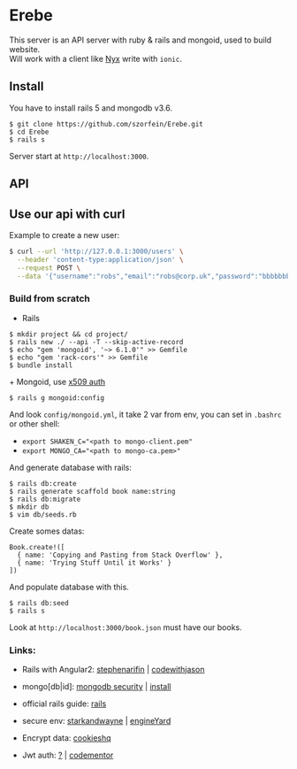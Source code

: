 # Erebe

This server is an API server with ruby & rails and mongoid, used to build website.  
Will work with a client like [Nyx](https://github.com/szorfein/Nyx) write with `ionic`.

## Install

You have to install rails 5 and mongodb v3.6.

    $ git clone https://github.com/szorfein/Erebe.git
    $ cd Erebe
    $ rails s

Server start at `http://localhost:3000`.

## API 


## Use our api with curl

Example to create a new user:

```sh
$ curl --url 'http://127.0.0.1:3000/users' \
  --header 'content-type:application/json' \
  --request POST \
  --data '{"username":"robs","email":"robs@corp.uk","password":"bbbbbbbb"}'
```

### Build from scratch

+ Rails

```
$ mkdir project && cd project/
$ rails new ./ --api -T --skip-active-record
$ echo "gem 'mongoid', '~> 6.1.0'" >> Gemfile
$ echo "gem 'rack-cors'" >> Gemfile
$ bundle install
```

+ Mongoid, use [x509 auth](https://szorfein.github.io/mongodb/secure-mongodb/)

```
$ rails g mongoid:config
```

And look `config/mongoid.yml`, it take 2 var from env, you can set in `.bashrc` or other shell:

+ `export SHAKEN_C="<path to mongo-client.pem"`
+ `export MONGO_CA="<path to mongo-ca.pem>"`

And generate database with rails:

    $ rails db:create
    $ rails generate scaffold book name:string
    $ rails db:migrate
    $ mkdir db
    $ vim db/seeds.rb

Create somes datas:

```
Book.create!([
  { name: 'Copying and Pasting from Stack Overflow' },
  { name: 'Trying Stuff Until it Works' }
])
```

And populate database with this.

    $ rails db:seed
    $ rails s

Look at `http://localhost:3000/book.json` must have our books.

### Links: 

+ Rails with Angular2: [stephenarifin](https://blogstephenarifin.wordpress.com/2017/01/09/angular-2-and-ruby-on-rails-on-heroku/) | [codewithjason](https://www.codewithjason.com/getting-started-with-angular-and-rails/)  
+ mongo[db|id]: [mongodb security](https://docs.mongodb.com/manual/administration/security-checklist/) | [install](https://docs.mongodb.com/mongoid/master/tutorials/mongoid-installation/)  
+ official rails guide: [rails](http://guides.rubyonrails.org/getting_started.html)  
+ secure env: [starkandwayne](http://www.starkandwayne.com/blog/rails-5-1-applications-can-be-a-lot-more-secretive-on-cloud-foundry-and-heroku/) | [engineYard](https://www.engineyard.com/blog/encrypted-rails-secrets-on-rails-5.1)  
+ Encrypt data: [cookieshq](https://www.cookieshq.co.uk/posts/encrypting-secrets-with-rails)

+ Jwt auth: [?](https://github.com/pluralsight/guides/blob/master/published/ruby-ruby-on-rails/token-based-authentication-with-ruby-on-rails-5-api/article.md) | [codementor](https://www.codementor.io/omedale/simple-approach-to-rails-5-api-authentication-with-json-web-token-cpqbgrdo6)
